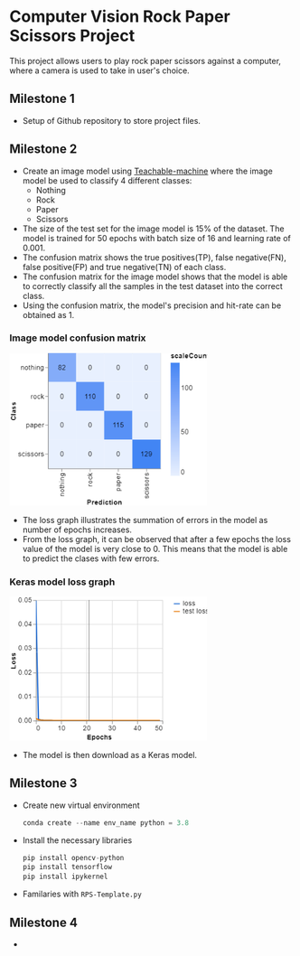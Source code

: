 # Computer Vision Rock Paper Scissors Project

This project allows users to play rock paper scissors against a computer, where a camera is used to take in user's choice. 
## Milestone 1
* Setup of Github repository to store project files. 

## Milestone 2

* Create an image model using [Teachable-machine](https://teachablemachine.withgoogle.com/) where the image model be used to classify 4 different classes:
  * Nothing
  * Rock
  * Paper
  * Scissors 
* The size of the test set for the image model is 15% of the dataset. The model is trained for 50 epochs with batch size of 16 and learning rate of 0.001.
* The confusion matrix shows the true positives(TP), false negative(FN), false positive(FP) and true negative(TN) of each class.  
* The confusion matrix for the image model shows that the model is able to correctly classify all the samples in the test dataset into the correct class. 
* Using the confusion matrix, the model's precision and hit-rate can be obtained as 1. 
### __Image model confusion matrix__ 
<img src = images/CM.png width = "350">

* The loss graph illustrates the summation of errors in the model as number of epochs increases. 
* From the loss graph, it can be observed that after a few epochs the loss value of the model is very close to 0. This means that the model is able to predict the clases with few errors. 

### __Keras model loss graph__
<img src = images/Loss_graph.png width = "350">

* The model is then download as a Keras model.

## Milestone 3

* Create new virtual environment 
    ```go
    conda create --name env_name python = 3.8
    ```
* Install the necessary libraries
    ```go
    pip install opencv-python
    pip install tensorflow
    pip install ipykernel
    ```
* Familaries with `RPS-Template.py`
## Milestone 4
* 